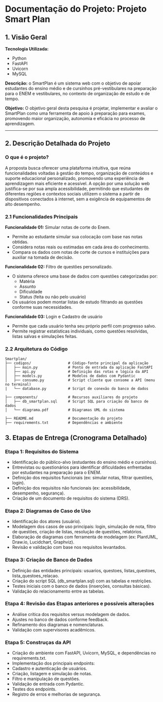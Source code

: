# Documentação do Projeto: Projeto Smart Plan

## 1. Visão Geral
**Tecnologia Utilizada:**

* Python
* FastAPI
* Uvicorn
* MySQL

**Descrição:** o SmartPlan é um sistema web com o objetivo de apoiar estudantes do ensino médio e de cursinhos pré-vestibulares na preparação para o ENEM e vestibulares, no contexto de organização de estudo e de tempo.
  
**Objetivo:** O objetivo geral desta pesquisa é projetar, implementar e avaliar o SmartPlan como uma ferramenta de apoio à preparação para exames, promovendo maior organização, autonomia e eficácia no processo de aprendizagem.

***

## 2. Descrição Detalhada do Projeto

### O que é o projeto?

A proposta busca oferecer uma plataforma intuitiva, que reúna funcionalidades voltadas à gestão do tempo, organização de conteúdos e suporte educacional personalizado, promovendo uma experiência de aprendizagem mais eficiente e acessível. A opção por uma solução web justifica-se por sua ampla acessibilidade, permitindo que estudantes de diferentes regiões e contextos sociais utilizem o sistema a partir de dispositivos conectados à internet, sem a exigência de equipamentos de alto desempenho.

### 2.1 Funcionalidades Principais

**Funcionalidade 01:** Simular notas de corte do Enem.
  * Permite ao estudante simular sua colocação com base nas notas obtidas.
  * Considera notas reais ou estimadas em cada área do conhecimento.
  * Compara os dados com notas de corte de cursos e instituições para auxiliar na tomada de decisão.
    
**Funcionalidade 02:** Filtro de questões personalizado.
  * O sistema oferece uma base de dados com questões categorizadas por:
    * Matéria
    * Assunto
    * Dificuldade
    * Status (feita ou não pelo usuário)
  * Os usuários podem montar listas de estudo filtrando as questões conforme suas necessidades.
    
**Funcionalidade 03:** Login e Cadastro de usuário
  * Permite que cada usuário tenha seu próprio perfil com progresso salvo.
  * Permite registrar estatísticas individuais, como questões resolvidas, listas salvas e simulações feitas.

### 2.2 Arquitetura do Código
```
Smartplan/
├── codigos/                 # Código-fonte principal da aplicação
│   ├── main.py              # Ponto de entrada da aplicação FastAPI
│   ├── api.py               # Definição das rotas e lógica da API
│   ├── models.py            # Modelos de dados com Pydantic
│   ├── consumo.py           # Script cliente que consome a API (menu no terminal)
|   └── database.py          # Script de conexão do banco de dados

├── components/              # Recursos auxiliares do projeto
│   ├── db_smartplan.sql     # Script SQL para criação do banco de dados
│   └── diagrama.pdf         # Diagramas UML do sistema

├── README.md                # Documentação do projeto
├── requirements.txt         # Dependências e ambiente

```

## 3. Etapas de Entrega (Cronograma Detalhado)

### Etapa 1:  Requisitos do Sistema
  * Identificação do público-alvo (estudantes do ensino médio e cursinhos).
  * Entrevistas ou questionários para identificar dificuldades enfrentadas por estudantes na preparação para o ENEM.
  * Definição dos requisitos funcionais (ex: simular notas, filtrar questões, login).
  * Definição dos requisitos não funcionais (ex: acessibilidade, desempenho, segurança).
  * Criação de um documento de requisitos do sistema (DRS).

### Etapa 2:  Diagramas de Caso de Uso  
  * Identificação dos atores (usuário).
  * Modelagem dos casos de uso principais: login, simulação de nota, filtro de questões, criação de listas, resolução de questões, relatórios.
  * Elaboração de diagramas com ferramenta de modelagem (ex: PlantUML, Draw.io, Lucidchart, Graphviz).
  * Revisão e validação com base nos requisitos levantados.

### Etapa 3:  Criação de Banco de Dados
  * Definição das entidades principais: usuarios, questoes, listas_questoes, lista_questoes_relacao.
  * Criação do script SQL (db_smartplan.sql) com as tabelas e restrições.
  * Testes iniciais com o banco de dados (inserções, consultas básicas).
  * Validação do relacionamento entre as tabelas.

### Etapa 4:  Revisão das Etapas anteriores e possíveis alterações
  * Análise crítica dos requisitos versus modelagem de dados.
  * Ajustes no banco de dados conforme feedback.
  * Refinamento dos diagramas e nomenclaturas.
  * Validação com supervisores acadêmicos.

### Etapa 5:  Construças da API 
  * Criação do ambiente com FastAPI, Uvicorn, MySQL, e dependências no requirements.txt.
  * Implementação dos principais endpoints:
  * Cadastro e autenticação de usuários.
  * Criação, listagem e simulação de notas.
  * Filtro e manipulação de questões.
  * Validação de entrada com Pydantic.
  * Testes dos endpoints.
  * Registro de erros e melhorias de segurança.
